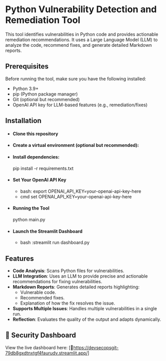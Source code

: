 # Python Vulnerability Detection and Remediation Tool

This tool identifies vulnerabilities in Python code and provides actionable remediation recommendations. It uses a Large Language Model (LLM) to analyze the code, recommend fixes, and generate detailed Markdown reports.
## **Prerequisites**
Before running the tool, make sure you have the following installed:
- Python 3.9+
- pip (Python package manager)
- Git (optional but recommended)
- OpenAI API key for LLM-based features (e.g., remediation/fixes)

## **Installation**
- #### Clone this repository
- #### Create a virtual environment (optional but recommended):
- #### Install dependencies:
   pip install -r requirements.txt
- #### Set Your OpenAI API Key  
   - bash: export OPENAI_API_KEY=your-openai-api-key-here
   - cmd set OPENAI_API_KEY=your-openai-api-key-here
- #### Running the Tool
    python main.py
 
- #### Launch the Streamlit Dashboard
   - bash :streamlit run dashboard.py
## Features

- **Code Analysis**: Scans Python files for vulnerabilities.
- **LLM Integration**: Uses an LLM to provide precise and actionable recommendations for fixing vulnerabilities.
- **Markdown Reports**: Generates detailed reports highlighting:
  - Vulnerable code.
  - Recommended fixes.
  - Explanation of how the fix resolves the issue.
- **Supports Multiple Issues**: Handles multiple vulnerabilities in a single run.
- **Reflection**: Evaluates the quality of the output and adapts dynamically.




## 🚀 Security Dashboard
View the live dashboard here: [🔗https://devsecopsgit-79db8gxdtnxtgf4faurudv.streamlit.app/]
